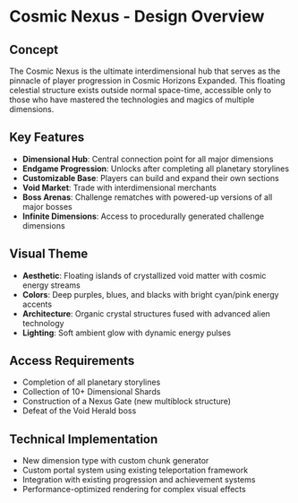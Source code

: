 # Cosmic Nexus - Design Overview

## Concept

The Cosmic Nexus is the ultimate interdimensional hub that serves as the pinnacle of player progression in Cosmic Horizons Expanded. This floating celestial structure exists outside normal space-time, accessible only to those who have mastered the technologies and magics of multiple dimensions.

## Key Features

- **Dimensional Hub**: Central connection point for all major dimensions
- **Endgame Progression**: Unlocks after completing all planetary storylines
- **Customizable Base**: Players can build and expand their own sections
- **Void Market**: Trade with interdimensional merchants
- **Boss Arenas**: Challenge rematches with powered-up versions of all major bosses
- **Infinite Dimensions**: Access to procedurally generated challenge dimensions

## Visual Theme

- **Aesthetic**: Floating islands of crystallized void matter with cosmic energy streams
- **Colors**: Deep purples, blues, and blacks with bright cyan/pink energy accents
- **Architecture**: Organic crystal structures fused with advanced alien technology
- **Lighting**: Soft ambient glow with dynamic energy pulses

## Access Requirements

- Completion of all planetary storylines
- Collection of 10+ Dimensional Shards
- Construction of a Nexus Gate (new multiblock structure)
- Defeat of the Void Herald boss

## Technical Implementation

- New dimension type with custom chunk generator
- Custom portal system using existing teleportation framework
- Integration with existing progression and achievement systems
- Performance-optimized rendering for complex visual effects
